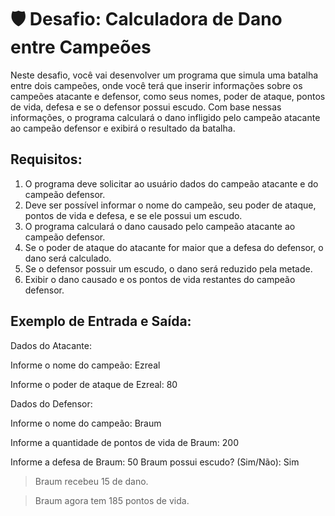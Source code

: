 # 🛡️ Desafio: Calculadora de Dano entre Campeões

Neste desafio, você vai desenvolver um programa que simula uma batalha entre dois campeões, onde você terá que inserir informações sobre os campeões atacante e defensor, como seus nomes, poder de ataque, pontos de vida, defesa e se o defensor possui escudo. Com base nessas informações, o programa calculará o dano infligido pelo campeão atacante ao campeão defensor e exibirá o resultado da batalha.

## Requisitos:

1. O programa deve solicitar ao usuário dados do campeão atacante e do campeão defensor.
2. Deve ser possível informar o nome do campeão, seu poder de ataque, pontos de vida e defesa, e se ele possui um escudo.
3. O programa calculará o dano causado pelo campeão atacante ao campeão defensor.
4. Se o poder de ataque do atacante for maior que a defesa do defensor, o dano será calculado.
5. Se o defensor possuir um escudo, o dano será reduzido pela metade.
6. Exibir o dano causado e os pontos de vida restantes do campeão defensor.

## Exemplo de Entrada e Saída:

Dados do Atacante:

Informe o nome do campeão: Ezreal

Informe o poder de ataque de Ezreal: 80

Dados do Defensor:

Informe o nome do campeão: Braum

Informe a quantidade de pontos de vida de Braum: 200

Informe a defesa de Braum: 50
Braum possui escudo? (Sim/Não): Sim


> Braum recebeu 15 de dano.

> Braum agora tem 185 pontos de vida.
